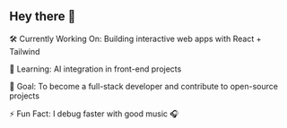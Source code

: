 ## Hey there 👋
🛠 Currently Working On: Building interactive web apps with React + Tailwind

🌱 Learning: AI integration in front-end projects

🎯 Goal: To become a full-stack developer and contribute to open-source projects

⚡ Fun Fact: I debug faster with good music 🎧

<!--
**stanley5775/stanley5775** is a ✨ _special_ ✨ repository because![Banner](https://github.com/StanleyIbekwe/StanleyIbekwe/blob/main/assets/banner.png)

Here are some ideas to get you started:

- 🔭 I’m currently working on ...
- 🌱 I’m currently learning ...
- 👯 I’m looking to collaborate on ...
- 🤔 I’m looking for help with ...
- 💬 Ask me about ...
- 📫 How to reach me: ...
- 😄 Pronouns: ...
- ⚡ Fun fact: ...
-->
